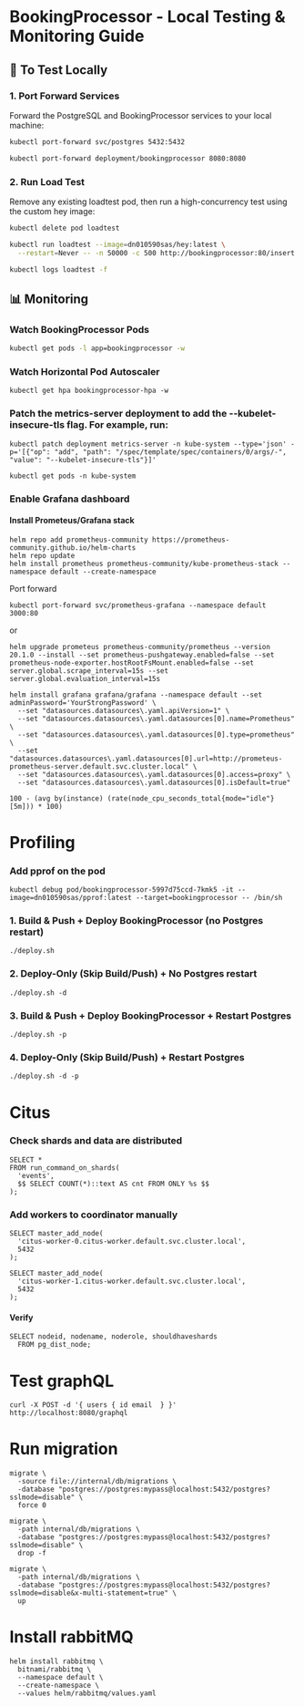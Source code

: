 # BookingProcessor - Local Testing & Monitoring Guide

## 🚀 To Test Locally

### 1. Port Forward Services
Forward the PostgreSQL and BookingProcessor services to your local machine:

```bash
kubectl port-forward svc/postgres 5432:5432
```
```bash
kubectl port-forward deployment/bookingprocessor 8080:8080
```
### 2. Run Load Test
Remove any existing loadtest pod, then run a high-concurrency test using the custom hey image:
```bash
kubectl delete pod loadtest
```
```bash
kubectl run loadtest --image=dn010590sas/hey:latest \
  --restart=Never -- -n 50000 -c 500 http://bookingprocessor:80/insert
  ```
```bash
kubectl logs loadtest -f
```
## 📊 Monitoring
### Watch BookingProcessor Pods
```bash
kubectl get pods -l app=bookingprocessor -w
```
### Watch Horizontal Pod Autoscaler
```
kubectl get hpa bookingprocessor-hpa -w
```
### Patch the metrics-server deployment to add the --kubelet-insecure-tls flag. For example, run:
```
kubectl patch deployment metrics-server -n kube-system --type='json' -p='[{"op": "add", "path": "/spec/template/spec/containers/0/args/-", "value": "--kubelet-insecure-tls"}]'

kubectl get pods -n kube-system
```
### Enable Grafana dashboard
#### Install Prometeus/Grafana stack
```
helm repo add prometheus-community https://prometheus-community.github.io/helm-charts
helm repo update
helm install prometheus prometheus-community/kube-prometheus-stack --namespace default --create-namespace
```
Port forward
```
kubectl port-forward svc/prometheus-grafana --namespace default 3000:80
```
or
```
helm upgrade prometeus prometheus-community/prometheus --version 20.1.0 --install --set prometheus-pushgateway.enabled=false --set prometheus-node-exporter.hostRootFsMount.enabled=false --set server.global.scrape_interval=15s --set server.global.evaluation_interval=15s
```
```
helm install grafana grafana/grafana --namespace default --set adminPassword='YourStrongPassword' \
  --set "datasources.datasources\.yaml.apiVersion=1" \
  --set "datasources.datasources\.yaml.datasources[0].name=Prometheus" \
  --set "datasources.datasources\.yaml.datasources[0].type=prometheus" \
  --set "datasources.datasources\.yaml.datasources[0].url=http://prometeus-prometheus-server.default.svc.cluster.local" \
  --set "datasources.datasources\.yaml.datasources[0].access=proxy" \
  --set "datasources.datasources\.yaml.datasources[0].isDefault=true"
```
```
100 - (avg by(instance) (rate(node_cpu_seconds_total{mode="idle"}[5m])) * 100)
```

# Profiling
### Add pprof on the pod
```
kubectl debug pod/bookingprocessor-5997d75ccd-7kmk5 -it --image=dn010590sas/pprof:latest --target=bookingprocessor -- /bin/sh
```

### 1. Build & Push + Deploy BookingProcessor (no Postgres restart)
``./deploy.sh``

### 2. Deploy-Only (Skip Build/Push) + No Postgres restart

``./deploy.sh -d``

### 3. Build & Push + Deploy BookingProcessor + Restart Postgres

``./deploy.sh -p``

### 4. Deploy-Only (Skip Build/Push) + Restart Postgres

``./deploy.sh -d -p``

# Citus
### Check shards and data are distributed
```
SELECT *
FROM run_command_on_shards(
  'events',
  $$ SELECT COUNT(*)::text AS cnt FROM ONLY %s $$
);
```
### Add workers to coordinator manually
```
SELECT master_add_node(
  'citus-worker-0.citus-worker.default.svc.cluster.local',
  5432
);

SELECT master_add_node(
  'citus-worker-1.citus-worker.default.svc.cluster.local',
  5432
);

```
#### Verify
```
SELECT nodeid, nodename, noderole, shouldhaveshards
  FROM pg_dist_node;
```

# Test graphQL
``
curl -X POST -d '{ users { id email  } }' http://localhost:8080/graphql
``

# Run migration
```
migrate \
  -source file://internal/db/migrations \
  -database "postgres://postgres:mypass@localhost:5432/postgres?sslmode=disable" \
  force 0
```
```
migrate \
  -path internal/db/migrations \
  -database "postgres://postgres:mypass@localhost:5432/postgres?sslmode=disable" \
  drop -f
```
```
migrate \
  -path internal/db/migrations \
  -database "postgres://postgres:mypass@localhost:5432/postgres?sslmode=disable&x-multi-statement=true" \
  up
```
# Install rabbitMQ
```
helm install rabbitmq \
  bitnami/rabbitmq \
  --namespace default \
  --create-namespace \
  --values helm/rabbitmq/values.yaml
```






